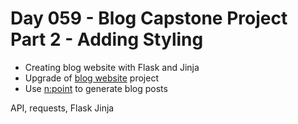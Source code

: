# Day 059 - Blog Capstone Project Part 2 - Adding Styling
- Creating blog website with Flask and Jinja
- Upgrade of [blog website](../day-057/blog-templating) project
- Use [n:point](https://www.npoint.io/) to generate blog posts

API, requests, Flask Jinja